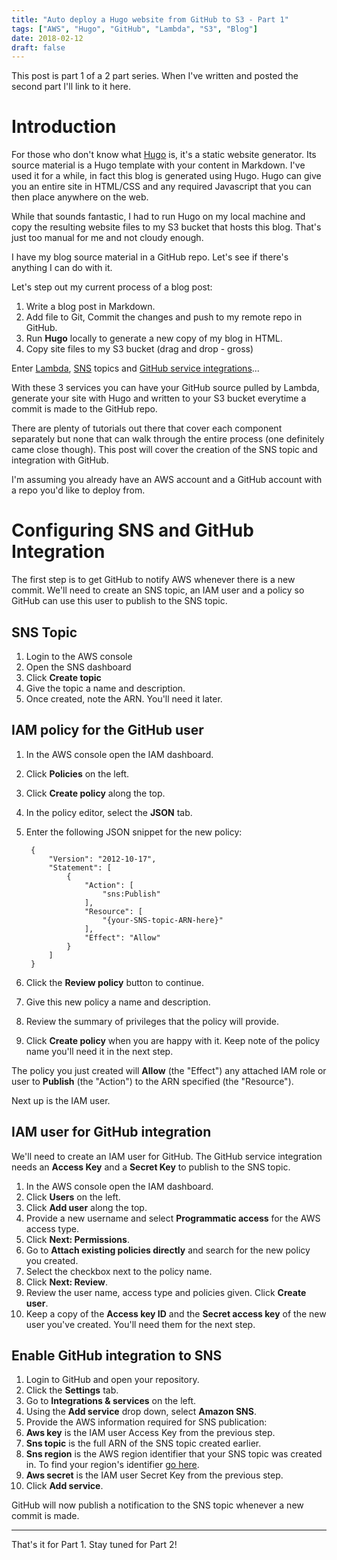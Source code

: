 ```yaml
---
title: "Auto deploy a Hugo website from GitHub to S3 - Part 1"
tags: ["AWS", "Hugo", "GitHub", "Lambda", "S3", "Blog"]
date: 2018-02-12
draft: false
---
```

This post is part 1 of a 2 part series. When I've written and posted the second part I'll link to it here.

# Introduction

For those who don't know what [Hugo](https://gohugo.io/) is, it's a static website generator. Its source material is a Hugo template with your content in Markdown. I've used it for a while, in fact this blog is generated using Hugo. Hugo can give you an entire site in HTML/CSS and any required Javascript that you can then place anywhere on the web.

While that sounds fantastic, I had to run Hugo on my local machine and copy the resulting website files to my S3 bucket that hosts this blog. That's just too manual for me and not cloudy enough.

I have my blog source material in a GitHub repo. Let's see if there's anything I can do with it.

Let's step out my current process of a blog post:

1. Write a blog post in Markdown.
2. Add file to Git, Commit the changes and push to my remote repo in GitHub.
3. Run **Hugo** locally to generate a new copy of my blog in HTML.
4. Copy site files to my S3 bucket (drag and drop - gross)

Enter [Lambda](https://aws.amazon.com/lambda/features/), [SNS](https://aws.amazon.com/sns/) topics and [GitHub service integrations](https://developer.GitHub.com/webhooks/)...

With these 3 services you can have your GitHub source pulled by Lambda, generate your site with Hugo and written to your S3 bucket everytime a commit is made to the GitHub repo.

There are plenty of tutorials out there that cover each component separately but none that can walk through the entire process (one definitely came close though). This post will cover the creation of the SNS topic and integration with GitHub.

I'm assuming you already have an AWS account and a GitHub account with a repo you'd like to deploy from.

# Configuring SNS and GitHub Integration

The first step is to get GitHub to notify AWS whenever there is a new commit. We'll need to create an SNS topic, an IAM user and a policy so GitHub can use this user to publish to the SNS topic.

## SNS Topic

1. Login to the AWS console
2. Open the SNS dashboard
3. Click **Create topic**
4. Give the topic a name and description.
5. Once created, note the ARN. You'll need it later.

## IAM policy for the GitHub user

1. In the AWS console open the IAM dashboard.
2. Click **Policies** on the left.
3. Click **Create policy** along the top.
4. In the policy editor, select the **JSON** tab.
5. Enter the following JSON snippet for the new policy:

        {
            "Version": "2012-10-17",
            "Statement": [
                {
                    "Action": [
                        "sns:Publish"
                    ],
                    "Resource": [
                        "{your-SNS-topic-ARN-here}"
                    ],
                    "Effect": "Allow"
                }
            ]
        }

6. Click the **Review policy** button to continue.
7. Give this new policy a name and description.
8. Review the summary of privileges that the policy will provide.
9. Click **Create policy** when you are happy with it. Keep note of the policy name you'll need it in the next step.

The policy you just created will **Allow** (the "Effect") any attached IAM role or user to **Publish** (the "Action") to the ARN specified (the "Resource").

Next up is the IAM user.

## IAM user for GitHub integration

We'll need to create an IAM user for GitHub. The GitHub service integration needs an **Access Key** and a **Secret Key** to publish to the SNS topic.

1. In the AWS console open the IAM dashboard.
2. Click **Users** on the left.
3. Click **Add user** along the top.
4. Provide a new username and select **Programmatic access** for the AWS access type.
5. Click **Next: Permissions**.
6. Go to **Attach existing policies directly** and search for the new policy you created.
7. Select the checkbox next to the policy name.
8. Click **Next: Review**.
9. Review the user name, access type and policies given. Click **Create user**.
10. Keep a copy of the **Access key ID** and the **Secret access key** of the new user you've created. You'll need them for the next step.

## Enable GitHub integration to SNS

1. Login to GitHub and open your repository.
2. Click the **Settings** tab.
3. Go to **Integrations & services** on the left.
4. Using the **Add service** drop down, select **Amazon SNS**.
5. Provide the AWS information required for SNS publication:
  6. **Aws key** is the IAM user Access Key from the previous step.
  7. **Sns topic** is the full ARN of the SNS topic created earlier.
  8. **Sns region** is the AWS region identifier that your SNS topic was created in. To find your region's identifier [go here](https://docs.aws.amazon.com/general/latest/gr/rande.html).
  9. **Aws secret** is the IAM user Secret Key from the previous step.
10. Click **Add service**.

GitHub will now publish a notification to the SNS topic whenever a new commit is made.

---

That's it for Part 1. Stay tuned for Part 2!